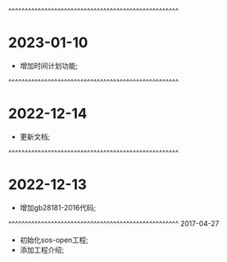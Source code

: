 ^^^^^^^^^^^^^^^^^^^^^^^^^^^^^^^^^^^^^^^^^^^^^^^^^^^^
# 2023-01-10
* 增加时间计划功能;

^^^^^^^^^^^^^^^^^^^^^^^^^^^^^^^^^^^^^^^^^^^^^^^^^^^^
# 2022-12-14
* 更新文档;

^^^^^^^^^^^^^^^^^^^^^^^^^^^^^^^^^^^^^^^^^^^^^^^^^^^^
# 2022-12-13
* 增加gb28181-2016代码;

^^^^^^^^^^^^^^^^^^^^^^^^^^^^^^^^^^^^^^^^^^^^^^^^^^^^
2017-04-27
* 初始化sos-open工程;
* 添加工程介绍;
